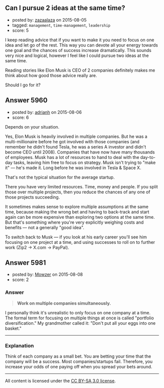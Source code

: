## Can I pursue 2 ideas at the same time?

- posted by: [zazaalaza](https://stackexchange.com/users/4672194/zazaalaza) on 2015-08-05
- tagged: `management`, `time-management`, `leadership`
- score: 5

<p>I keep reading advice that if you want to make it you need to focus on one idea and let go of the rest. This way you can devote all your energy towards one goal and the chances of success increase dramatically. This sounds very nice and logical, however I feel like I could pursue two ideas at the same time. </p>

<p>Reading stories like Elon Musk is CEO of 2 companies definitely makes me think about how good those advice really are.</p>

<p>Should I go for it?</p>



## Answer 5960

- posted by: [adrianh](https://stackexchange.com/users/7553/adrianh) on 2015-08-06
- score: 6

<p>Depends on your situation.</p>

<p>Yes, Elon Musk is heavily involved in multiple companies. But he was a multi-millionaire before he got involved with those companies (and remember he didn't found Tesla, he was a series A investor and didn't become CEO until 2008). Companies that have now have many thousands of employees. Musk has a lot of resources to hand to deal with the day-to-day tasks, leaving him free to focus on strategy. Musk isn't trying to "make it" — he's made it. Long before he was involved in Tesla &amp; Space X.</p>

<p>That's not the typical situation for the average startup.</p>

<p>There you have very limited resources. Time, money and people. If you split those over multiple projects, then you reduce the chances of any one of those projects succeeding. </p>

<p>It sometimes makes sense to explore multiple assumptions at the same time, because making the wrong bet and having to back-track and start again can be more expensive than exploring two options at the same time. But that's something where you're very explicitly weighing costs and benefits — not a generally "good idea".</p>

<p>To switch back to Musk — if you look at his early career you'll see him focusing on one project at a time, and using successes to roll on to further work (Zip2 -> X.com -> PayPal). </p>



## Answer 5981

- posted by: [Mowzer](https://stackexchange.com/users/1803081/mowzer) on 2015-08-08
- score: 2

<h3>Answer</h3>

<blockquote>
  <p><strong>Work on multiple companies simultaneously.</strong></p>
</blockquote>

<p>I personally think it's unrealistic to only focus on one company at a time. The formal term for focusing on multiple things at once is called "portfolio diversification." My grandmother called it: "Don't put all your eggs into one basket."</p>

<hr>

<h3>Explanation</h3>

<p>Think of each company as a small bet. You are betting your time that the company will be a success. Most companies/startups fail. Therefore, you increase your odds of one paying off when you spread your bets around.</p>




---

All content is licensed under the [CC BY-SA 3.0 license](https://creativecommons.org/licenses/by-sa/3.0/).
